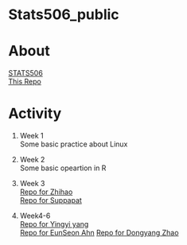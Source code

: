 # Stats506_public

# About
[STATS506](https://jbhender.github.io/Stats506/F20/) \
[This Repo](https://github.com/ZhihaoXu/Stats506_public)

# Activity

1. Week 1 \
Some basic practice about Linux
2. Week 2 \
Some basic opeartion in R
3. Week 3 \
[Repo for Zhihao](https://github.com/skorsu/Stats506_public) \
[Repo for Suppapat](https://github.com/skorsu/Stats506_public)

4. Week4-6  
[Repo for Yingyi yang](https://github.com/YingyiYang/Stats506_public)  
[Repo for EunSeon Ahn](https://github.com/EunseonAhn/Stats506_public)
[Repo for Dongyang Zhao](https://github.com/zhaodyleo/STATS506_F20)

